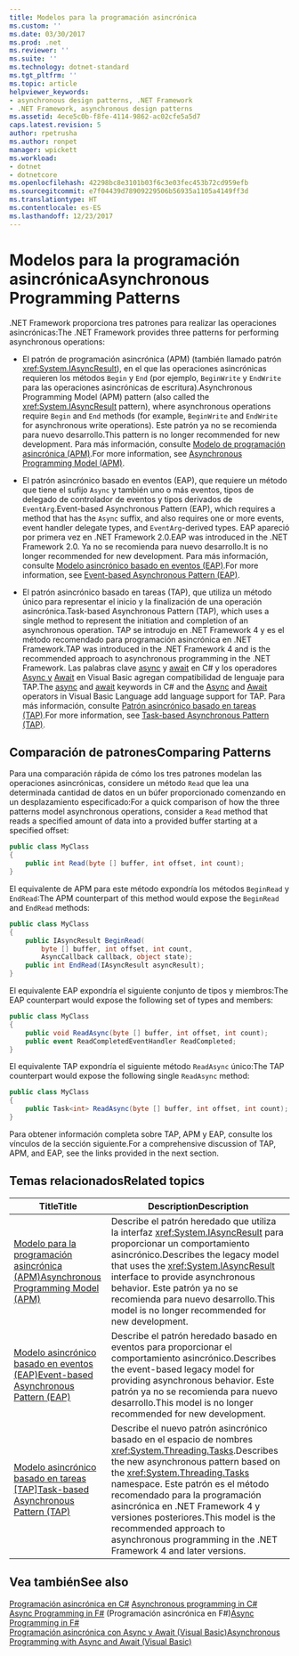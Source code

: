 ```yaml
---
title: Modelos para la programación asincrónica
ms.custom: ''
ms.date: 03/30/2017
ms.prod: .net
ms.reviewer: ''
ms.suite: ''
ms.technology: dotnet-standard
ms.tgt_pltfrm: ''
ms.topic: article
helpviewer_keywords:
- asynchronous design patterns, .NET Framework
- .NET Framework, asynchronous design patterns
ms.assetid: 4ece5c0b-f8fe-4114-9862-ac02cfe5a5d7
caps.latest.revision: 5
author: rpetrusha
ms.author: ronpet
manager: wpickett
ms.workload:
- dotnet
- dotnetcore
ms.openlocfilehash: 42298bc8e3101b03f6c3e03fec453b72cd959efb
ms.sourcegitcommit: e7f04439d78909229506b56935a1105a4149ff3d
ms.translationtype: HT
ms.contentlocale: es-ES
ms.lasthandoff: 12/23/2017
---
```

# <a name="asynchronous-programming-patterns"></a><span data-ttu-id="3057e-102">Modelos para la programación asincrónica</span><span class="sxs-lookup"><span data-stu-id="3057e-102">Asynchronous Programming Patterns</span></span>

<span data-ttu-id="3057e-103">.NET Framework proporciona tres patrones para realizar las operaciones asincrónicas:</span><span class="sxs-lookup"><span data-stu-id="3057e-103">The .NET Framework provides three patterns for performing asynchronous operations:</span></span>  
  
- <span data-ttu-id="3057e-104">El patrón de programación asincrónica (APM) (también llamado patrón <xref:System.IAsyncResult>), en el que las operaciones asincrónicas requieren los métodos `Begin` y `End` (por ejemplo, `BeginWrite` y `EndWrite` para las operaciones asincrónicas de escritura).</span><span class="sxs-lookup"><span data-stu-id="3057e-104">Asynchronous Programming Model (APM) pattern (also called the <xref:System.IAsyncResult> pattern), where asynchronous operations require `Begin` and `End` methods (for example, `BeginWrite` and `EndWrite` for asynchronous write operations).</span></span> <span data-ttu-id="3057e-105">Este patrón ya no se recomienda para nuevo desarrollo.</span><span class="sxs-lookup"><span data-stu-id="3057e-105">This pattern is no longer recommended for new development.</span></span> <span data-ttu-id="3057e-106">Para más información, consulte [Modelo de programación asincrónica (APM)](../../../docs/standard/asynchronous-programming-patterns/asynchronous-programming-model-apm.md).</span><span class="sxs-lookup"><span data-stu-id="3057e-106">For more information, see [Asynchronous Programming Model (APM)](../../../docs/standard/asynchronous-programming-patterns/asynchronous-programming-model-apm.md).</span></span>  
  
- <span data-ttu-id="3057e-107">El patrón asincrónico basado en eventos (EAP), que requiere un método que tiene el sufijo `Async` y también uno o más eventos, tipos de delegado de controlador de eventos y tipos derivados de `EventArg`.</span><span class="sxs-lookup"><span data-stu-id="3057e-107">Event-based Asynchronous Pattern (EAP), which requires a method that has the `Async` suffix, and also requires one or more events, event handler delegate types, and `EventArg`-derived types.</span></span> <span data-ttu-id="3057e-108">EAP apareció por primera vez en .NET Framework 2.0.</span><span class="sxs-lookup"><span data-stu-id="3057e-108">EAP was introduced in the .NET Framework 2.0.</span></span> <span data-ttu-id="3057e-109">Ya no se recomienda para nuevo desarrollo.</span><span class="sxs-lookup"><span data-stu-id="3057e-109">It is no longer recommended for new development.</span></span> <span data-ttu-id="3057e-110">Para más información, consulte [Modelo asincrónico basado en eventos (EAP)](../../../docs/standard/asynchronous-programming-patterns/event-based-asynchronous-pattern-eap.md).</span><span class="sxs-lookup"><span data-stu-id="3057e-110">For more information, see [Event-based Asynchronous Pattern (EAP)](../../../docs/standard/asynchronous-programming-patterns/event-based-asynchronous-pattern-eap.md).</span></span>  
  
- <span data-ttu-id="3057e-111">El patrón asincrónico basado en tareas (TAP), que utiliza un método único para representar el inicio y la finalización de una operación asincrónica.</span><span class="sxs-lookup"><span data-stu-id="3057e-111">Task-based Asynchronous Pattern (TAP), which uses a single method to represent the initiation and completion of an asynchronous operation.</span></span> <span data-ttu-id="3057e-112">TAP se introdujo en .NET Framework 4 y es el método recomendado para programación asincrónica en .NET Framework.</span><span class="sxs-lookup"><span data-stu-id="3057e-112">TAP was introduced in the .NET Framework 4 and is the recommended approach to asynchronous programming in the .NET Framework.</span></span> <span data-ttu-id="3057e-113">Las palabras clave [async](~/docs/csharp/language-reference/keywords/async.md) y [await](~/docs/csharp/language-reference/keywords/await.md) en C# y los operadores [Async y](~/docs/visual-basic/language-reference/modifiers/async.md) [Await](~/docs/visual-basic/language-reference/operators/await-operator.md) en Visual Basic agregan compatibilidad de lenguaje para TAP.</span><span class="sxs-lookup"><span data-stu-id="3057e-113">The [async](~/docs/csharp/language-reference/keywords/async.md) and [await](~/docs/csharp/language-reference/keywords/await.md) keywords in C# and the [Async](~/docs/visual-basic/language-reference/modifiers/async.md) and [Await](~/docs/visual-basic/language-reference/operators/await-operator.md) operators in Visual Basic Language add language support for TAP.</span></span> <span data-ttu-id="3057e-114">Para más información, consulte [Patrón asincrónico basado en tareas (TAP)](../../../docs/standard/asynchronous-programming-patterns/task-based-asynchronous-pattern-tap.md).</span><span class="sxs-lookup"><span data-stu-id="3057e-114">For more information, see [Task-based Asynchronous Pattern (TAP)](../../../docs/standard/asynchronous-programming-patterns/task-based-asynchronous-pattern-tap.md).</span></span>  
  
## <a name="comparing-patterns"></a><span data-ttu-id="3057e-115">Comparación de patrones</span><span class="sxs-lookup"><span data-stu-id="3057e-115">Comparing Patterns</span></span>  

<span data-ttu-id="3057e-116">Para una comparación rápida de cómo los tres patrones modelan las operaciones asincrónicas, considere un método `Read` que lea una determinada cantidad de datos en un búfer proporcionado comenzando en un desplazamiento especificado:</span><span class="sxs-lookup"><span data-stu-id="3057e-116">For a quick comparison of how the three patterns model asynchronous operations, consider a `Read` method that reads a specified amount of data into a provided buffer starting at a specified offset:</span></span>  
  
```csharp  
public class MyClass  
{  
    public int Read(byte [] buffer, int offset, int count);  
}  
```  
  
<span data-ttu-id="3057e-117">El equivalente de APM para este método expondría los métodos `BeginRead` y `EndRead`:</span><span class="sxs-lookup"><span data-stu-id="3057e-117">The APM counterpart of this method would expose the `BeginRead` and `EndRead` methods:</span></span>  
  
```csharp  
public class MyClass  
{  
    public IAsyncResult BeginRead(  
        byte [] buffer, int offset, int count,   
        AsyncCallback callback, object state);  
    public int EndRead(IAsyncResult asyncResult);  
}  
```  
  
<span data-ttu-id="3057e-118">El equivalente EAP expondría el siguiente conjunto de tipos y miembros:</span><span class="sxs-lookup"><span data-stu-id="3057e-118">The EAP counterpart would expose the following set of types and members:</span></span>  
  
```csharp  
public class MyClass  
{  
    public void ReadAsync(byte [] buffer, int offset, int count);  
    public event ReadCompletedEventHandler ReadCompleted;  
}  
```  
  
<span data-ttu-id="3057e-119">El equivalente TAP expondría el siguiente método `ReadAsync` único:</span><span class="sxs-lookup"><span data-stu-id="3057e-119">The TAP counterpart would expose the following single `ReadAsync` method:</span></span>  
  
```csharp  
public class MyClass  
{  
    public Task<int> ReadAsync(byte [] buffer, int offset, int count);  
}  
```  
  
<span data-ttu-id="3057e-120">Para obtener información completa sobre TAP, APM y EAP, consulte los vínculos de la sección siguiente.</span><span class="sxs-lookup"><span data-stu-id="3057e-120">For a comprehensive discussion of TAP, APM, and EAP, see the links provided in the next section.</span></span>  
  
## <a name="related-topics"></a><span data-ttu-id="3057e-121">Temas relacionados</span><span class="sxs-lookup"><span data-stu-id="3057e-121">Related topics</span></span>

| <span data-ttu-id="3057e-122">Title</span><span class="sxs-lookup"><span data-stu-id="3057e-122">Title</span></span> | <span data-ttu-id="3057e-123">Description</span><span class="sxs-lookup"><span data-stu-id="3057e-123">Description</span></span> |
| ----- | ----------- |
| [<span data-ttu-id="3057e-124">Modelo para la programación asincrónica (APM)</span><span class="sxs-lookup"><span data-stu-id="3057e-124">Asynchronous Programming Model (APM)</span></span>](../../../docs/standard/asynchronous-programming-patterns/asynchronous-programming-model-apm.md) | <span data-ttu-id="3057e-125">Describe el patrón heredado que utiliza la interfaz <xref:System.IAsyncResult> para proporcionar un comportamiento asincrónico.</span><span class="sxs-lookup"><span data-stu-id="3057e-125">Describes the legacy model that uses the <xref:System.IAsyncResult> interface to provide asynchronous behavior.</span></span> <span data-ttu-id="3057e-126">Este patrón ya no se recomienda para nuevo desarrollo.</span><span class="sxs-lookup"><span data-stu-id="3057e-126">This model is no longer recommended for new development.</span></span> |
| [<span data-ttu-id="3057e-127">Modelo asincrónico basado en eventos (EAP)</span><span class="sxs-lookup"><span data-stu-id="3057e-127">Event-based Asynchronous Pattern (EAP)</span></span>](../../../docs/standard/asynchronous-programming-patterns/event-based-asynchronous-pattern-eap.md) | <span data-ttu-id="3057e-128">Describe el patrón heredado basado en eventos para proporcionar el comportamiento asincrónico.</span><span class="sxs-lookup"><span data-stu-id="3057e-128">Describes the event-based legacy model for providing asynchronous behavior.</span></span> <span data-ttu-id="3057e-129">Este patrón ya no se recomienda para nuevo desarrollo.</span><span class="sxs-lookup"><span data-stu-id="3057e-129">This model is no longer recommended for new development.</span></span> |
| <span data-ttu-id="3057e-130">[Modelo asincrónico basado en tareas [TAP]](../../../docs/standard/asynchronous-programming-patterns/task-based-asynchronous-pattern-tap.md)</span><span class="sxs-lookup"><span data-stu-id="3057e-130">[Task-based Asynchronous Pattern (TAP)](../../../docs/standard/asynchronous-programming-patterns/task-based-asynchronous-pattern-tap.md)</span></span> | <span data-ttu-id="3057e-131">Describe el nuevo patrón asincrónico basado en el espacio de nombres <xref:System.Threading.Tasks>.</span><span class="sxs-lookup"><span data-stu-id="3057e-131">Describes the new asynchronous pattern based on the <xref:System.Threading.Tasks> namespace.</span></span> <span data-ttu-id="3057e-132">Este patrón es el método recomendado para la programación asincrónica en .NET Framework 4 y versiones posteriores.</span><span class="sxs-lookup"><span data-stu-id="3057e-132">This model is the recommended approach to asynchronous programming in the .NET Framework 4 and later versions.</span></span> |

## <a name="see-also"></a><span data-ttu-id="3057e-133">Vea también</span><span class="sxs-lookup"><span data-stu-id="3057e-133">See also</span></span>

<span data-ttu-id="3057e-134">[Programación asincrónica en C#](~/docs/csharp/async.md) </span><span class="sxs-lookup"><span data-stu-id="3057e-134">[Asynchronous programming in C#](~/docs/csharp/async.md) </span></span>  
<span data-ttu-id="3057e-135">[Async Programming in F#](~/docs/fsharp/tutorials/asynchronous-and-concurrent-programming/async.md)  (Programación asincrónica en F#)</span><span class="sxs-lookup"><span data-stu-id="3057e-135">[Async Programming in F#](~/docs/fsharp/tutorials/asynchronous-and-concurrent-programming/async.md) </span></span>  
[<span data-ttu-id="3057e-136">Programación asincrónica con Async y Await (Visual Basic)</span><span class="sxs-lookup"><span data-stu-id="3057e-136">Asynchronous Programming with Async and Await (Visual Basic)</span></span>](~/docs/visual-basic/programming-guide/concepts/async/index.md)

